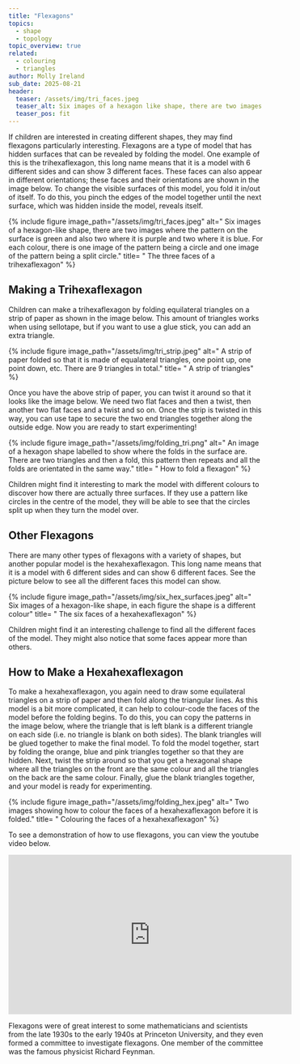 ```yaml
---
title: "Flexagons"
topics: 
  - shape
  - topology
topic_overview: true
related: 
  - colouring
  - triangles
author: Molly Ireland
sub_date: 2025-08-21
header:
  teaser: /assets/img/tri_faces.jpeg
  teaser_alt: Six images of a hexagon like shape, there are two images where the patten on the surface is green and also two where it is purple and two where it is blue. For each colour there is one image of the pattern being a circle and one image of the pattern being a split circle.
  teaser_pos: fit
---
```

If children are interested in creating different shapes, they may find flexagons particularly interesting. Flexagons are a type of model that has hidden surfaces that can be revealed by folding the model. One example of this is the trihexaflexagon, this long name means that it is a model with 6 different sides and can show 3 different faces. These faces can also appear in different orientations; these faces and their orientations are shown in the image below. To change the visible surfaces of this model, you fold it in/out of itself. To do this, you pinch the edges of the model together until the next surface, which was hidden inside the model, reveals itself.

{% include figure image_path="/assets/img/tri_faces.jpeg" alt=" Six images of a hexagon-like shape, there are two images where the pattern on the surface is green and also two where it is purple and two where it is blue. For each colour, there is one image of the pattern being a circle and one image of the pattern being a split circle." title= " The three faces of a trihexaflexagon" %}

## Making a Trihexaflexagon
Children can make a trihexaflexagon by folding equilateral triangles on a strip of paper as shown in the image below. This amount of triangles works when using sellotape, but if you want to use a glue stick, you can add an extra triangle.

{% include figure image_path="/assets/img/tri_strip.jpeg" alt=" A strip of paper folded so that it is made of equalateral triangles, one point up, one point down, etc. There are 9 triangles in total." title= " A strip of triangles" %}

Once you have the above strip of paper, you can twist it around so that it looks like the image below. We need two flat faces and then a twist, then another two flat faces and a twist and so on. Once the strip is twisted in this way, you can use tape to secure the two end triangles together along the outside edge. Now you are ready to start experimenting! 

{% include figure image_path="/assets/img/folding_tri.png" alt=" An image of a hexagon shape labelled to show where the folds in the surface are. There are two triangles and then a fold, this pattern then repeats and all the folds are orientated in the same way." title= " How to fold a flexagon" %}

Children might find it interesting to mark the model with different colours to discover how there are actually three surfaces. If they use a pattern like circles in the centre of the model, they will be able to see that the circles split up when they turn the model over.  

## Other Flexagons 


There are many other types of flexagons with a variety of shapes, but another popular model is the hexahexaflexagon. This long name means that it is a model with 6 different sides and can show 6 different faces. See the picture below to see all the different faces this model can show. 

{% include figure image_path="/assets/img/six_hex_surfaces.jpeg" alt=" Six images of a hexagon-like shape, in each figure the shape is a different colour" title= " The six faces of a hexahexaflexagon" %}

Children might find it an interesting challenge to find all the different faces of the model. They might also notice that some faces appear more than others.

## How to Make a Hexahexaflexagon
To make a hexahexaflexagon, you again need to draw some equilateral triangles on a strip of paper and then fold along the triangular lines. As this model is a bit more complicated, it can help to colour-code the faces of the model before the folding begins. To do this, you can copy the patterns in the image below, where the triangle that is left blank is a different triangle on each side (i.e. no triangle is blank on both sides). The blank triangles will be glued together to make the final model. To fold the model together, start by folding the orange, blue and pink triangles together so that they are hidden. Next, twist the strip around so that you get a hexagonal shape where all the triangles on the front are the same colour and all the triangles on the back are the same colour. Finally, glue the blank triangles together, and your model is ready for experimenting.

{% include figure image_path="/assets/img/folding_hex.jpeg" alt=" Two images showing how to colour the faces of a hexahexaflexagon before it is folded." title= " Colouring the faces of a hexahexaflexagon" %}

To see a demonstration of how to use flexagons, you can view the youtube video below.

<iframe width="560" height="315" src="https://www.youtube.com/embed/UOMPE5R8J9Y?si=fu8ol89oR2BfLokl" title="YouTube video player" frameborder="0" allow="accelerometer; autoplay; clipboard-write; encrypted-media; gyroscope; picture-in-picture; web-share" referrerpolicy="strict-origin-when-cross-origin" allowfullscreen></iframe>
<p><p/>
Flexagons were of great interest to some mathematicians and scientists from the late 1930s to the early 1940s at Princeton University, and they even formed a committee to investigate flexagons. One member of the committee was the famous physicist Richard Feynman.
